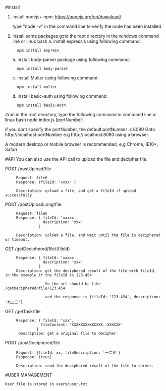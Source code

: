 #install
1. install nodejs+ npm:
   https://nodejs.org/en/download/

   type "node -v" in the command line to verify the node has been installed

2. install some packages
   goto the root directory in the windows command line or linux bash
   a. install expressjs using following command:
   
         npm install express
      
   b. install body-parser package using following command:
   
         npm install body-parser
      
   c. install Multer using following command:
   
         npm install multer
   d. install basic-auth using following command:
   
		 npm install basic-auth

#run
in the root directory, type the following command in command line or linux bash
   node index.js [portNumber]


if you dont specify the portNumber, the default portNumber is 8080
Goto http://localhost:portNumber e.g http://localhost:8080 using a browser.

A modern desktop or mobile browser is recommended, e.g Chrome, IE10+, Safari


#API
You can also use the API call to upload the file and decipher file.

   POST  /postUpload/file
         
         Request: file0
         Response: {fileId: 'xxxx' }
         
         Description: upload a file, and get a fileId if upload successfully

  POST  /postUploadLong/file
         
         Request: file0
         Response: { fileId: 'xxxxx', 
                     description: 'xxx'
                   }
         
         Description: upload a file, and wait until the file is deciphered or timeout.
         
   GET   /getDeciphered/file/{fileId}
   
         Response: { fileId: 'xxxxx', 
                     description: 'xxx'
                   }
         Description: get the deciphered result of the file with fileId, in the example if the fileId is 123.454
         
                      So the url should be like  /getDeciphered/file/123.454
                      
                      and the response is {fileId: '123.454', description: '九二三'}
                      
   GET  /getTask/file
   
         Response: { fileId: 'xxx',
                    fileContent: 'XXXXXXXXXXXXXX..XXXXXX'
                  }
          Description: get a original file to decipher.
        
   POST /postDeciphered/file
   
         Request: {fileId: xx, fileDescription: '一二三'}
         Response: {true}
         
         Description: send the deciphered result of the file to server.
   

#USER MANAGEMENT
    
    User file is stored in users/user.txt
    

